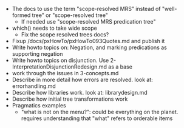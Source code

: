 - The docs to use the term "scope-resolved MRS" instead of "well-formed tree" or "scope-resolved tree"
  - If needed use "scope-resolved MRS predication tree"
- which() needs to take wide scope
    - Fix the scope resolved trees docs?
- Fixup /docs/pxHowTo/pxHowTo093Quotes.md and publish it
- Write howto topics on: Negation, and marking predications as supporting negation
- Write howto topics on disjunction.  Use 2-InterpretationDisjunctionRedesign.md as a base
- work through the issues in 3-concepts.md
- Describe in more detail how errors are resolved.  look at: errorhandling.md
- Describe how libraries work.  look at: librarydesign.md
- Describe how initial tree transformations work
- Pragmatics examples
  - "what is not on the menu?": could be everything on the planet. requires understanding that "what" refers to orderable items